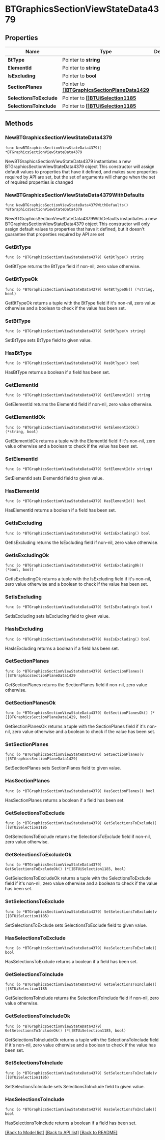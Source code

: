 # BTGraphicsSectionViewStateData4379

## Properties

Name | Type | Description | Notes
------------ | ------------- | ------------- | -------------
**BtType** | Pointer to **string** |  | [optional] 
**ElementId** | Pointer to **string** |  | [optional] 
**IsExcluding** | Pointer to **bool** |  | [optional] 
**SectionPlanes** | Pointer to [**[]BTGraphicsSectionPlaneData1429**](BTGraphicsSectionPlaneData1429.md) |  | [optional] 
**SelectionsToExclude** | Pointer to [**[]BTUiSelection1185**](BTUiSelection1185.md) |  | [optional] 
**SelectionsToInclude** | Pointer to [**[]BTUiSelection1185**](BTUiSelection1185.md) |  | [optional] 

## Methods

### NewBTGraphicsSectionViewStateData4379

`func NewBTGraphicsSectionViewStateData4379() *BTGraphicsSectionViewStateData4379`

NewBTGraphicsSectionViewStateData4379 instantiates a new BTGraphicsSectionViewStateData4379 object
This constructor will assign default values to properties that have it defined,
and makes sure properties required by API are set, but the set of arguments
will change when the set of required properties is changed

### NewBTGraphicsSectionViewStateData4379WithDefaults

`func NewBTGraphicsSectionViewStateData4379WithDefaults() *BTGraphicsSectionViewStateData4379`

NewBTGraphicsSectionViewStateData4379WithDefaults instantiates a new BTGraphicsSectionViewStateData4379 object
This constructor will only assign default values to properties that have it defined,
but it doesn't guarantee that properties required by API are set

### GetBtType

`func (o *BTGraphicsSectionViewStateData4379) GetBtType() string`

GetBtType returns the BtType field if non-nil, zero value otherwise.

### GetBtTypeOk

`func (o *BTGraphicsSectionViewStateData4379) GetBtTypeOk() (*string, bool)`

GetBtTypeOk returns a tuple with the BtType field if it's non-nil, zero value otherwise
and a boolean to check if the value has been set.

### SetBtType

`func (o *BTGraphicsSectionViewStateData4379) SetBtType(v string)`

SetBtType sets BtType field to given value.

### HasBtType

`func (o *BTGraphicsSectionViewStateData4379) HasBtType() bool`

HasBtType returns a boolean if a field has been set.

### GetElementId

`func (o *BTGraphicsSectionViewStateData4379) GetElementId() string`

GetElementId returns the ElementId field if non-nil, zero value otherwise.

### GetElementIdOk

`func (o *BTGraphicsSectionViewStateData4379) GetElementIdOk() (*string, bool)`

GetElementIdOk returns a tuple with the ElementId field if it's non-nil, zero value otherwise
and a boolean to check if the value has been set.

### SetElementId

`func (o *BTGraphicsSectionViewStateData4379) SetElementId(v string)`

SetElementId sets ElementId field to given value.

### HasElementId

`func (o *BTGraphicsSectionViewStateData4379) HasElementId() bool`

HasElementId returns a boolean if a field has been set.

### GetIsExcluding

`func (o *BTGraphicsSectionViewStateData4379) GetIsExcluding() bool`

GetIsExcluding returns the IsExcluding field if non-nil, zero value otherwise.

### GetIsExcludingOk

`func (o *BTGraphicsSectionViewStateData4379) GetIsExcludingOk() (*bool, bool)`

GetIsExcludingOk returns a tuple with the IsExcluding field if it's non-nil, zero value otherwise
and a boolean to check if the value has been set.

### SetIsExcluding

`func (o *BTGraphicsSectionViewStateData4379) SetIsExcluding(v bool)`

SetIsExcluding sets IsExcluding field to given value.

### HasIsExcluding

`func (o *BTGraphicsSectionViewStateData4379) HasIsExcluding() bool`

HasIsExcluding returns a boolean if a field has been set.

### GetSectionPlanes

`func (o *BTGraphicsSectionViewStateData4379) GetSectionPlanes() []BTGraphicsSectionPlaneData1429`

GetSectionPlanes returns the SectionPlanes field if non-nil, zero value otherwise.

### GetSectionPlanesOk

`func (o *BTGraphicsSectionViewStateData4379) GetSectionPlanesOk() (*[]BTGraphicsSectionPlaneData1429, bool)`

GetSectionPlanesOk returns a tuple with the SectionPlanes field if it's non-nil, zero value otherwise
and a boolean to check if the value has been set.

### SetSectionPlanes

`func (o *BTGraphicsSectionViewStateData4379) SetSectionPlanes(v []BTGraphicsSectionPlaneData1429)`

SetSectionPlanes sets SectionPlanes field to given value.

### HasSectionPlanes

`func (o *BTGraphicsSectionViewStateData4379) HasSectionPlanes() bool`

HasSectionPlanes returns a boolean if a field has been set.

### GetSelectionsToExclude

`func (o *BTGraphicsSectionViewStateData4379) GetSelectionsToExclude() []BTUiSelection1185`

GetSelectionsToExclude returns the SelectionsToExclude field if non-nil, zero value otherwise.

### GetSelectionsToExcludeOk

`func (o *BTGraphicsSectionViewStateData4379) GetSelectionsToExcludeOk() (*[]BTUiSelection1185, bool)`

GetSelectionsToExcludeOk returns a tuple with the SelectionsToExclude field if it's non-nil, zero value otherwise
and a boolean to check if the value has been set.

### SetSelectionsToExclude

`func (o *BTGraphicsSectionViewStateData4379) SetSelectionsToExclude(v []BTUiSelection1185)`

SetSelectionsToExclude sets SelectionsToExclude field to given value.

### HasSelectionsToExclude

`func (o *BTGraphicsSectionViewStateData4379) HasSelectionsToExclude() bool`

HasSelectionsToExclude returns a boolean if a field has been set.

### GetSelectionsToInclude

`func (o *BTGraphicsSectionViewStateData4379) GetSelectionsToInclude() []BTUiSelection1185`

GetSelectionsToInclude returns the SelectionsToInclude field if non-nil, zero value otherwise.

### GetSelectionsToIncludeOk

`func (o *BTGraphicsSectionViewStateData4379) GetSelectionsToIncludeOk() (*[]BTUiSelection1185, bool)`

GetSelectionsToIncludeOk returns a tuple with the SelectionsToInclude field if it's non-nil, zero value otherwise
and a boolean to check if the value has been set.

### SetSelectionsToInclude

`func (o *BTGraphicsSectionViewStateData4379) SetSelectionsToInclude(v []BTUiSelection1185)`

SetSelectionsToInclude sets SelectionsToInclude field to given value.

### HasSelectionsToInclude

`func (o *BTGraphicsSectionViewStateData4379) HasSelectionsToInclude() bool`

HasSelectionsToInclude returns a boolean if a field has been set.


[[Back to Model list]](../README.md#documentation-for-models) [[Back to API list]](../README.md#documentation-for-api-endpoints) [[Back to README]](../README.md)


